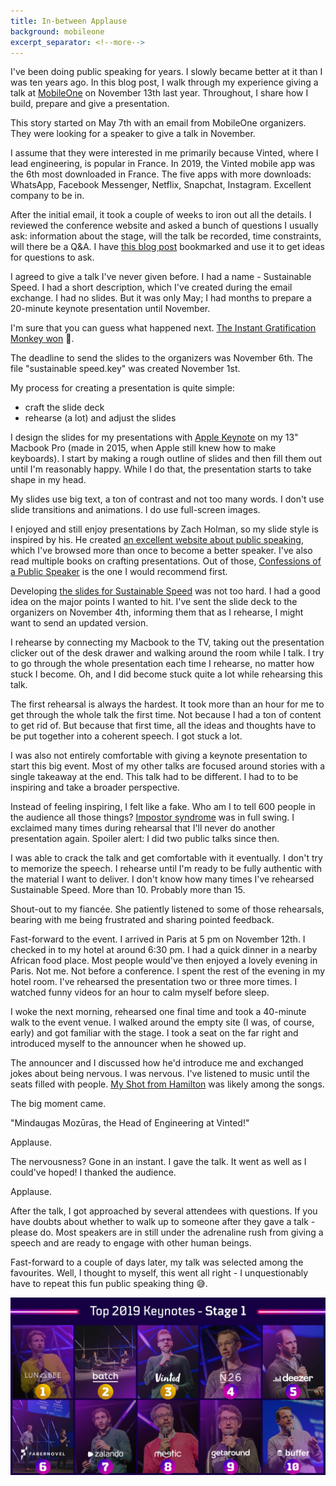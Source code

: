 ```yaml
---
title: In-between Applause
background: mobileone
excerpt_separator: <!--more-->
---
```


I've been doing public speaking for years. I slowly became better at it than I was ten years ago. In this blog post, I walk through my experience giving a talk at [MobileOne][mobile] on November 13th last year. Throughout, I share how I build, prepare and give a presentation.

<!--more-->

This story started on May 7th with an email from MobileOne organizers. They were looking for a speaker to give a talk in November.

I assume that they were interested in me primarily because Vinted, where I lead engineering, is popular in France. In 2019, the Vinted mobile app was the 6th most downloaded in France. The five apps with more downloads: WhatsApp, Facebook Messenger, Netflix, Snapchat, Instagram. Excellent company to be in.

After the initial email, it took a couple of weeks to iron out all the details. I reviewed the conference website and asked a bunch of questions I usually ask: information about the stage, will the talk be recorded, time constraints, will there be a Q&A. I have [this blog post][questions] bookmarked and use it to get ideas for questions to ask.

I agreed to give a talk I've never given before. I had a name - Sustainable Speed. I had a short description, which I've created during the email exchange. I had no slides. But it was only May; I had months to prepare a 20-minute keynote presentation until November.

I'm sure that you can guess what happened next. [The Instant Gratification Monkey won][monkey] 🐒.

The deadline to send the slides to the organizers was November 6th. The file "sustainable speed.key" was created November 1st.

My process for creating a presentation is quite simple:

- craft the slide deck
- rehearse (a lot) and adjust the slides

I design the slides for my presentations with [Apple Keynote][keynote] on my 13" Macbook Pro (made in 2015, when Apple still knew how to make keyboards). I start by making a rough outline of slides and then fill them out until I'm reasonably happy. While I do that, the presentation starts to take shape in my head.

My slides use big text, a ton of contrast and not too many words. I don't use slide transitions and animations. I do use full-screen images.

I enjoyed and still enjoy presentations by Zach Holman, so my slide style is inspired by his. He created [an excellent website about public speaking][speaking], which I've browsed more than once to become a better speaker. I've also read multiple books on crafting presentations. Out of those, [Confessions of a Public Speaker][confessions] is the one I would recommend first.

Developing [the slides for Sustainable Speed][speed] was not too hard. I had a good idea on the major points I wanted to hit. I've sent the slide deck to the organizers on November 4th, informing them that as I rehearse, I might want to send an updated version.

I rehearse by connecting my Macbook to the TV, taking out the presentation clicker out of the desk drawer and walking around the room while I talk. I try to go through the whole presentation each time I rehearse, no matter how stuck I become. Oh, and I did become stuck quite a lot while rehearsing this talk.

The first rehearsal is always the hardest. It took more than an hour for me to get through the whole talk the first time. Not because I had a ton of content to get rid of. But because that first time, all the ideas and thoughts have to be put together into a coherent speech. I got stuck a lot.

I was also not entirely comfortable with giving a keynote presentation to start this big event. Most of my other talks are focused around stories with a single takeaway at the end. This talk had to be different. I had to to be inspiring and take a broader perspective.

Instead of feeling inspiring, I felt like a fake. Who am I to tell 600 people in the audience all those things? [Impostor syndrome][impostor] was in full swing. I exclaimed many times during rehearsal that I'll never do another presentation again. Spoiler alert: I did two public talks since then.

I was able to crack the talk and get comfortable with it eventually. I don't try to memorize the speech. I rehearse until I'm ready to be fully authentic with the material I want to deliver. I don't know how many times I've rehearsed Sustainable Speed. More than 10. Probably more than 15.

Shout-out to my fiancée. She patiently listened to some of those rehearsals, bearing with me being frustrated and sharing pointed feedback.

Fast-forward to the event. I arrived in Paris at 5 pm on November 12th. I checked in to my hotel at around 6:30 pm. I had a quick dinner in a nearby African food place. Most people would've then enjoyed a lovely evening in Paris. Not me. Not before a conference. I spent the rest of the evening in my hotel room. I've rehearsed the presentation two or three more times. I watched funny videos for an hour to calm myself before sleep.

I woke the next morning, rehearsed one final time and took a 40-minute walk to the event venue. I walked around the empty site (I was, of course, early) and got familiar with the stage. I took a seat on the far right and introduced myself to the announcer when he showed up.

The announcer and I discussed how he'd introduce me and exchanged jokes about being nervous. I was nervous. I've listened to music until the seats filled with people. [My Shot from Hamilton][shot] was likely among the songs.

The big moment came.

"Mindaugas Mozūras, the Head of Engineering at Vinted!"

Applause.

The nervousness? Gone in an instant. I gave the talk. It went as well as I could've hoped! I thanked the audience.

Applause.

After the talk, I got approached by several attendees with questions. If you have doubts about whether to walk up to someone after they gave a talk - please do. Most speakers are in still under the adrenaline rush from giving a speech and are ready to engage with other human beings.

Fast-forward to a couple of days later, my talk was selected among the favourites. Well, I thought to myself, this went all right - I unquestionably have to repeat this fun public speaking thing 😅.

<div>
  <a href="/assets/images/mobileone top.jpg">
    <img src="/assets/images/mobileone top.jpg" alt="Mobile One Top Presentations">
  </a>
</div>


[mobile]: //mobile.one
[questions]: //medium.com/@speakerhubHQ/35-expert-questions-to-ask-event-organizers-before-accepting-to-speak-5d7267956fcb
[monkey]: //waitbutwhy.com/2013/10/why-procrastinators-procrastinate.html
[keynote]: //www.apple.com/keynote/
[speaking]: //speaking.io
[speed]: /talk/sustainable-speed
[impostor]: //en.wikipedia.org/wiki/Impostor_syndrome
[shot]: //www.youtube.com/watch?v=Ic7NqP_YGlg
[confessions]: //www.goodreads.com/book/show/6918930-confessions-of-a-public-speaker
